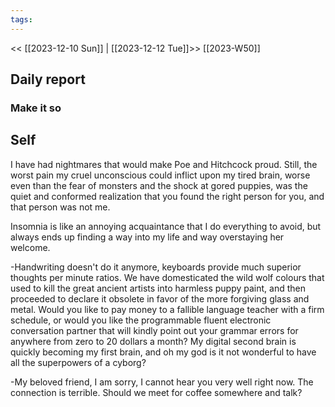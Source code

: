 ```yaml
---
tags:
---
```

<< [[2023-12-10 Sun]] | [[2023-12-12 Tue]]>>
[[2023-W50]]

## Daily report


### Make it so

## Self

I have had nightmares that would make Poe and Hitchcock proud. Still, the worst pain my cruel unconscious could inflict upon my tired brain, worse even than the fear of monsters and the shock at gored puppies, was the quiet and conformed realization that you found the right person for you, and that person was not me.

Insomnia is like an annoying acquaintance that I do everything to avoid, but always ends up finding a way into my life and way overstaying her welcome.


-Handwriting doesn't do it anymore, keyboards provide much superior thoughts per minute ratios. We have domesticated the wild wolf colours that used to kill the great ancient artists into harmless puppy paint, and then proceeded to declare it obsolete in favor of the more forgiving glass and metal. Would you like to pay money to a fallible language teacher with a firm schedule, or would you like the programmable fluent electronic conversation partner that will kindly point out your grammar errors for anywhere from zero to 20 dollars a month? My digital second brain is quickly becoming my first brain, and oh my god is it not wonderful to have all the superpowers of a cyborg?

-My beloved friend, I am sorry, I cannot hear you very well right now. The connection is terrible. Should we meet for coffee somewhere and talk?